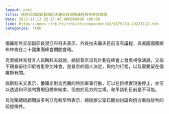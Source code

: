 ```yaml
---
layout: post
title: 俄外交部副部長稱拉夫羅夫目前無議程與布林肯會晤
date: 2022-11-12 02:15:45.000000000 +08:00
link: https://news.rthk.hk/rthk/ch/component/k2/1675253-20221112.htm
categories: rthk
---
```


俄羅斯外交部副部長里亞布科夫表示，外長拉夫羅夫目前沒有議程，與美國國務卿布林肯在二十國集團峰會期間會晤。

克里姆林宮發言人佩斯科夫就說，總統普京沒有計劃在峰會上發表視像演說，又指不親身前往印尼峇里參加峰會，是普京的個人決定，與他的行程，以及需要留在俄羅斯有關。

佩斯科夫又表示，俄羅斯對烏克蘭的特別軍事行動，可以在目標實現後停止，亦可以透過和平談判實現目標來結束，但由於烏方的立場，和平談判目前是不可能。

烏克蘭總統顧問波多利亞克較早時表示，總統辦公室已開始討論與俄方重啟談判的前提條件。
